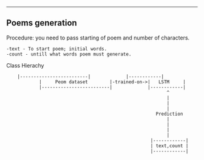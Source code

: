 ----------------------
Poems generation
----------------------
Procedure: you need to pass starting of poem and number of characters.

    -text - To start poem; initial words. 
    -count - untill what words poem must generate. 
    

Class Hierachy

		|-------------------------|             |------------|
                |     Peom dataset        |-trained-on->|   LSTM     |
                |-------------------------|             |------------|
                                                               ^
                                                               |
                                                               |
                                                               |
                                                           Prediction
                                                               |  
                                                               |
                                                               |
                                                               |
                                                         |------------|
                                                         | text,count |
                                                         |------------|
   
